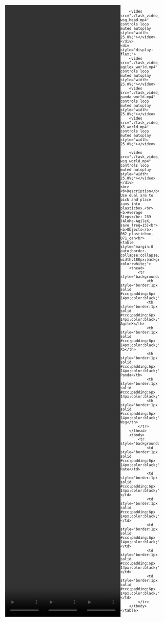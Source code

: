 <!DOCTYPE html>
<html lang="en">
<body>
    <div style="display: flex;">
        <video src="./task_video_clean/place_cans_plasticbox/aloha-agilex_head.mp4" controls loop muted autoplay style="width: 25.0%;"></video>
        <video src="./task_video_clean/place_cans_plasticbox/franka-panda_head.mp4" controls loop muted autoplay style="width: 25.0%;"></video>
        <video src="./task_video_clean/place_cans_plasticbox/ARX-X5_head.mp4" controls loop muted autoplay style="width: 25.0%;"></video>
        
        <video src="./task_video_clean/place_cans_plasticbox/ur5-wsg_head.mp4" controls loop muted autoplay style="width: 25.0%;"></video>
    </div>
    <div style="display: flex;">
        <video src="./task_video_clean/place_cans_plasticbox/aloha-agilex_world.mp4" controls loop muted autoplay style="width: 25.0%;"></video>
        <video src="./task_video_clean/place_cans_plasticbox/franka-panda_world.mp4" controls loop muted autoplay style="width: 25.0%;"></video>
        <video src="./task_video_clean/place_cans_plasticbox/ARX-X5_world.mp4" controls loop muted autoplay style="width: 25.0%;"></video>
        
        <video src="./task_video_clean/place_cans_plasticbox/ur5-wsg_world.mp4" controls loop muted autoplay style="width: 25.0%;"></video>
    </div>
    <br><b>Description</b>: Use dual arm to pick and place cans into plasticbox.<br>
    <b>Average Steps</b>: 289 (Aloha-AgileX, save_freq=15)<br>
    <b>Objects</b>: 062_plasticbox, 071_can<br>
    <table style="margin:0 auto;border-collapse:collapse;width:auto;min-width:180px;background-color:white;">
        <thead>
            <tr style="background:#f0f0f0;">
                <th style="border:1px solid #ccc;padding:6px 14px;color:black;">Embodiments</th>
                <th style="border:1px solid #ccc;padding:6px 14px;color:black;">Aloha-AgileX</th>
                <th style="border:1px solid #ccc;padding:6px 14px;color:black;">ARX-X5</th>
                <th style="border:1px solid #ccc;padding:6px 14px;color:black;">Franka-Panda</th>
                <th style="border:1px solid #ccc;padding:6px 14px;color:black;">Piper</th>
                <th style="border:1px solid #ccc;padding:6px 14px;color:black;">UR5-Wsg</th>
            </tr>
        </thead>
        <tbody>
            <tr style="background:white;">
                <td style="border:1px solid #ccc;padding:6px 14px;color:black;">Success Rate</td>
                <td style="border:1px solid #ccc;padding:6px 14px;color:black;">100%</td>
                <td style="border:1px solid #ccc;padding:6px 14px;color:black;">96%</td>
                <td style="border:1px solid #ccc;padding:6px 14px;color:black;">85%</td>
                <td style="border:1px solid #ccc;padding:6px 14px;color:black;">0%</td>
                <td style="border:1px solid #ccc;padding:6px 14px;color:black;">82%</td>
            </tr>
        </tbody>
    </table>
</body>
</html>
